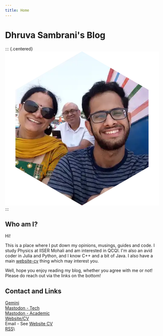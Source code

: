 ```yaml
---
title: Home
---
```


# Dhruva Sambrani's Blog

::: {.centered}
![Me!](assets/images/dp.webp)
:::

## Who am I?

Hi!

This is a place where I put down my opinions, musings, guides and code. I study Physics at IISER Mohali and am interested in QCQI. I'm also an avid coder in Julia and Python, and I know C++ and a bit of Java. I also have a main [website-cv](https://dhruvasambrani.github.io/) thing which may interest you.

Well, hope you enjoy reading my blog, whether you agree with me or not! Please do reach out via the links on the bottom!

## Contact and Links

[Gemini](gemini://gemini.ctrl-c.club/~dhruva)\
[Mastodon - Tech](https://fosstodon.org/@dhruvasambrani)\
[Mastodon - Academic](https://qubit-social.xyz/@dhruvasambrani)\
[Website/CV](https://dhruvasambrani.github.io)\
Email - See [Website CV](https://dhruvasambrani.github.io)\
[RSS](https://dhruvasambrani.github.io/blog/feed.xml)\


